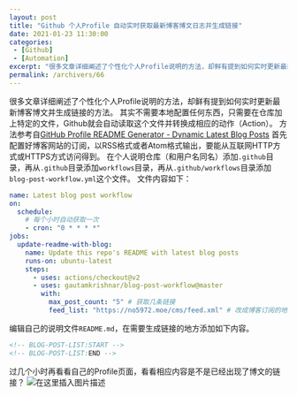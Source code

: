 ```yaml
---
layout: post
title: "Github 个人Profile 自动实时获取最新博客博文日志并生成链接"
date: 2021-01-23 11:30:00
categories: 
 - [Github]
 - [Automation]
excerpt: "很多文章详细阐述了个性化个人Profile说明的方法，却鲜有提到如何实时更新最新博客博文并生成链接的方法。其实不需要本地配置任何东西，只需要在仓库加上特定的文件，Github就会自动读取这个文件并转换成相应的动作（Action）。"
permalink: /archivers/66
---
```


很多文章详细阐述了个性化个人Profile说明的方法，却鲜有提到如何实时更新最新博客博文并生成链接的方法。
其实不需要本地配置任何东西，只需要在仓库加上特定的文件，Github就会自动读取这个文件并转换成相应的动作（Action）。
方法参考自[GitHub Profile README Generator - Dynamic Latest Blog Posts](https://rahuldkjain.github.io/gh-profile-readme-generator/addons)
首先配置好博客网站的订阅，以RSS格式或者Atom格式输出，要能从互联网HTTP方式或HTTPS方式访问得到。
在个人说明仓库（和用户名同名）添加```.github```目录，再从```.github```目录添加```workflows```目录，再从```.github/workflows```目录添加```blog-post-workflow.yml```这个文件。
文件内容如下：
```yaml
name: Latest blog post workflow
on:
  schedule:
    # 每个小时自动获取一次
    - cron: "0 * * * *"
jobs:
  update-readme-with-blog:
    name: Update this repo's README with latest blog posts
    runs-on: ubuntu-latest
    steps:
      - uses: actions/checkout@v2
      - uses: gautamkrishnar/blog-post-workflow@master
        with:
          max_post_count: "5" # 获取几条链接
          feed_list: "https://no5972.moe/cms/feed.xml" # 改成博客订阅的地址，以RSS格式或者Atom格式输出的
```

编辑自己的说明文件```README.md```，在需要生成链接的地方添加如下内容。
```markdown
<!-- BLOG-POST-LIST:START -->
<!-- BLOG-POST-LIST:END -->
```
过几个小时再看看自己的Profile页面，看看相应内容是不是已经出现了博文的链接？
![在这里插入图片描述](https://pic1.xuehuaimg-x.com/proxy/https://img-blog.csdnimg.cn/20210123111754169.png)
